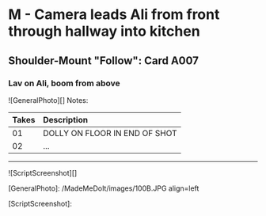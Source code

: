 # M - Camera leads Ali from front through hallway into kitchen

## Shoulder-Mount "Follow": Card A007

### Lav on Ali, boom from above

![GeneralPhoto][]
Notes: 

| Takes | Description |
|:---|:----|
| 01 | DOLLY ON FLOOR IN END OF SHOT |
| 02 | ... |

----

![ScriptScreenshot][]


[GeneralPhoto]:  /MadeMeDoIt/images/100B.JPG align=left

[ScriptScreenshot]: 